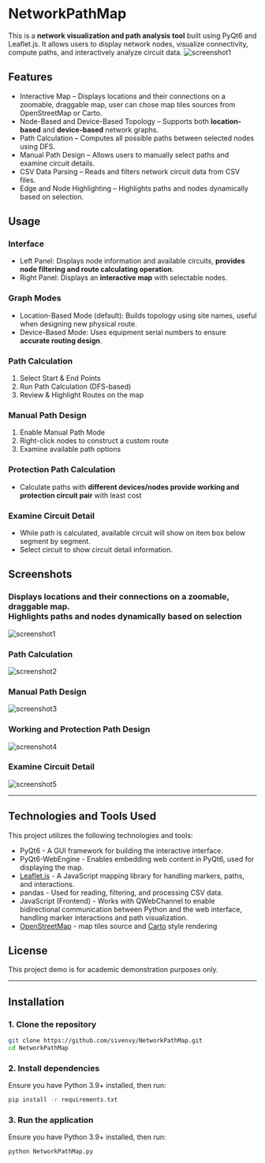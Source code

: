 # NetworkPathMap
This is a **network visualization and path analysis tool** built using PyQt6 and Leaflet.js. It allows users to display network nodes, visualize connectivity, compute paths, and interactively analyze circuit data.
![screenshot1](https://github.com/sivenvy/NetworkPathMap/blob/main/NetworkPathMap/screenshots/s1.JPG "gif1")
## Features
- Interactive Map – Displays locations and their connections on a zoomable, draggable map, user can chose map tiles sources from OpenStreetMap or Carto.<br>
- Node-Based and Device-Based Topology – Supports both **location-based** and **device-based** network graphs.<br>
- Path Calculation – Computes all possible paths between selected nodes using DFS.<br>
- Manual Path Design – Allows users to manually select paths and examine circuit details.<br>
- CSV Data Parsing – Reads and filters network circuit data from CSV files.<br>
- Edge and Node Highlighting – Highlights paths and nodes dynamically based on selection.<br>


## Usage

### Interface
- Left Panel: Displays node information and available circuits, **provides node filtering and route calculating operation**.<br>
- Right Panel: Displays an **interactive map** with selectable nodes.<br>
### Graph Modes
- Location-Based Mode (default): Builds topology using site names, useful when designing new physical route.<br>
- Device-Based Mode: Uses equipment serial numbers to ensure **accurate routing design**.<br>
### Path Calculation
1. Select Start & End Points<br>
2. Run Path Calculation (DFS-based)<br>
3. Review & Highlight Routes on the map<br>
### Manual Path Design
1. Enable Manual Path Mode<br>
2. Right-click nodes to construct a custom route<br>
3. Examine available path options<br>
### Protection Path Calculation
- Calculate paths with **different devices/nodes provide working and protection circuit pair** with least cost<br>
### Examine Circuit Detail
- While path is calculated, available circuit will show on item box below segment by segment.<br>
- Select circuit to show circuit detail information.<br>


## Screenshots

### Displays locations and their connections on a zoomable, draggable map.<br>Highlights paths and nodes dynamically based on selection
![screenshot1](https://github.com/sivenvy/NetworkPathMap/blob/main/NetworkPathMap/screenshots/Network%20Path%20Map%202025-02-23%2010-39-21.gif "gif1")
### Path Calculation
![screenshot2](https://github.com/sivenvy/NetworkPathMap/blob/main/NetworkPathMap/screenshots/s2.JPG "gif2")
### Manual Path Design
![screenshot3](https://github.com/sivenvy/NetworkPathMap/blob/main/NetworkPathMap/screenshots/s3.JPG "gif3")
### Working and Protection Path Design
![screenshot4](https://github.com/sivenvy/NetworkPathMap/blob/main/NetworkPathMap/screenshots/s4.JPG "ss1")
### Examine Circuit Detail
![screenshot5](https://github.com/sivenvy/NetworkPathMap/blob/main/NetworkPathMap/screenshots/01.JPG "ss1")

---

## Technologies and Tools Used
This project utilizes the following technologies and tools:

- PyQt6 - A GUI framework for building the interactive interface.
- PyQt6-WebEngine - Enables embedding web content in PyQt6, used for displaying the map.
- [Leaflet.js](https://leafletjs.com/) - A JavaScript mapping library for handling markers, paths, and interactions.
- pandas - Used for reading, filtering, and processing CSV data.
- JavaScript (Frontend) - Works with QWebChannel to enable bidirectional communication between Python and the web interface, handling marker interactions and path visualization.
- [OpenStreetMap](https://www.openstreetmap.org/) - map tiles source and [Carto](https://github.com/gravitystorm/openstreetmap-carto/) style rendering


## License
This project demo is for academic demonstration purposes only.

---
## **Installation**  

### **1. Clone the repository**  
```sh
git clone https://github.com/sivenvy/NetworkPathMap.git
cd NetworkPathMap
```
### **2. Install dependencies**
Ensure you have Python 3.9+ installed, then run:
```sh
pip install -r requirements.txt
```
### **3. Run the application**
Ensure you have Python 3.9+ installed, then run:
```sh
python NetworkPathMap.py
```
